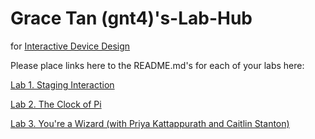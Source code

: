 # Grace Tan (gnt4)'s-Lab-Hub
for [Interactive Device Design](https://github.com/FAR-Lab/Developing-and-Designing-Interactive-Devices/)

Please place links here to the README.md's for each of your labs here:

[Lab 1. Staging Interaction](Lab%201/)

[Lab 2. The Clock of Pi](Lab%202/)

[Lab 3. You're a Wizard (with Priya Kattappurath and Caitlin Stanton)](https://github.com/caitlinstanton/Interactive-Lab-Hub/tree/Spring2021/Lab%203)
